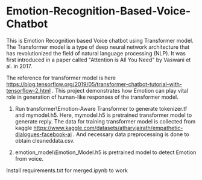 # Emotion-Recognition-Based-Voice-Chatbot

This is Emotion Recognition based Voice chatbot using Transformer model. The Transformer model is a type of deep neural network architecture that has revolutionized the field of natural language processing (NLP).
It was first introduced in a paper called "Attention is All You Need" by Vaswani et al. in 2017. 

The reference for transformer model is here https://blog.tensorflow.org/2019/05/transformer-chatbot-tutorial-with-tensorflow-2.html .
This project demonstrates how Emotion can play vital role in generation of human-like responses of the transformer model.


1. Run transformer\Emotion-Aware Transformer to generate tokenizer.tf and mymodel.h5.
Here, mymodel.h5 is pretrained transformer model to generate reply.
The data for training transformer model is collected from kaggle https://www.kaggle.com/datasets/atharvjairath/empathetic-dialogues-facebook-ai .
And necessary data preprocessing is done to obtain cleaneddata.csv.

2. emotion_model\Emotion_Model.h5 is pretrained model to detect Emotion from voice.


Install requirements.txt for merged.ipynb to work
